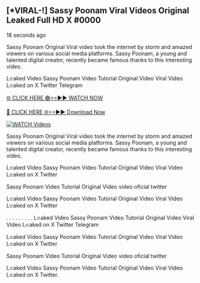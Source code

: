 ## [*VIRAL-!] Sassy Poonam Viral Videos Original Leaked Full HD X #0000

18 seconds ago

Sassy Poonam Original Viral video took the internet by storm and amazed viewers on various social media platforms. Sassy Poonam, a young and talented digital creator, recently became famous thanks to this interesting video.

L𝚎aked Video Sassy Poonam Video Tutorial Original Video Viral Video L𝚎aked on X Twitter Telegram

[🌐 CLICK HERE 🟢==►► WATCH NOW](
https://azvirallink.blogspot.com/2025/01/viral-video-new-year-2025.html)

[🔴 CLICK HERE 🌐==►► Download Now](
https://azvirallink.blogspot.com/2025/01/viral-video-new-year-2025.html)

[![WATCH Videos](https://i.imgur.com/6ooyjBv.gif)](
https://azvirallink.blogspot.com/2025/01/viral-video-new-year-2025.html)

Sassy Poonam Original Viral video took the internet by storm and amazed viewers on various social media platforms. Sassy Poonam, a young and talented digital creator, recently became famous thanks to this interesting video.

L𝚎aked Video Sassy Poonam Video Tutorial Original Video Viral Video L𝚎aked on X Twitter

Sassy Poonam Video Tutorial Original Video video oficial twitter

L𝚎aked Video Sassy Poonam Video Tutorial Original Video Viral Video L𝚎aked on X Twitter

. . . . . . . . . L𝚎aked Video Sassy Poonam Video Tutorial Original Video Viral Video L𝚎aked on X Twitter Telegram

L𝚎aked Video Sassy Poonam Video Tutorial Original Video Viral Video L𝚎aked on X Twitter

Sassy Poonam Video Tutorial Original Video video oficial twitter

L𝚎aked Video Sassy Poonam Video Tutorial Original Video Viral Video L𝚎aked on X Twitter.